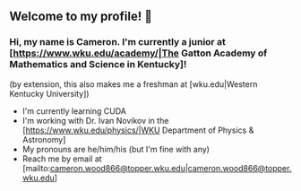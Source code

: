 ## Welcome to my profile! 👋

<!--
**cameron-gams/cameron-gams** is a ✨ _special_ ✨ repository because its `README.md` (this file) appears on your GitHub profile.

Here are some ideas to get you started:

- 🔭 I’m currently working on ...
- 🌱 I’m currently learning ...
- 👯 I’m looking to collaborate on ...
- 🤔 I’m looking for help with ...
- 💬 Ask me about ...
- 📫 How to reach me: ...
- 😄 Pronouns: ...
- ⚡ Fun fact: ...
-->

### Hi, my name is Cameron. I'm currently a junior at [https://www.wku.edu/academy/|The Gatton Academy of Mathematics and Science in Kentucky]!
(by extension, this also makes me a freshman at [wku.edu|Western Kentucky University])

- I'm currently learning CUDA
- I'm working with Dr. Ivan Novikov in the [https://www.wku.edu/physics/|WKU Department of Physics & Astronomy]
- My pronouns are he/him/his (but I'm fine with any)
- Reach me by email at [mailto:cameron.wood866@topper.wku.edu|cameron.wood866@topper.wku.edu]
